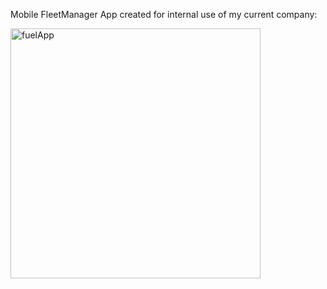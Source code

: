 Mobile  FleetManager App created for internal use of my current company:

<img width="400" alt="fuelApp" src="https://user-images.githubusercontent.com/95685092/193573380-645707a9-5ead-4b50-b87c-50b817410ce1.png">
